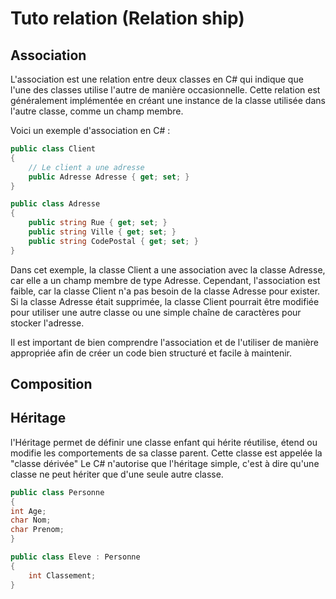 # Tuto relation (Relation ship)

## Association

L'association est une relation entre deux classes en C# qui indique que l'une des classes utilise l'autre de manière occasionnelle. Cette relation est généralement implémentée en créant une instance de la classe utilisée dans l'autre classe, comme un champ membre.

Voici un exemple d'association en C# :

```C#
public class Client
{
    // Le client a une adresse
    public Adresse Adresse { get; set; }
}

public class Adresse
{
    public string Rue { get; set; }
    public string Ville { get; set; }
    public string CodePostal { get; set; }
}
```

Dans cet exemple, la classe Client a une association avec la classe Adresse, car elle a un champ membre de type Adresse. Cependant, l'association est faible, car la classe Client n'a pas besoin de la classe Adresse pour exister. Si la classe Adresse était supprimée, la classe Client pourrait être modifiée pour utiliser une autre classe ou une simple chaîne de caractères pour stocker l'adresse.

Il est important de bien comprendre l'association et de l'utiliser de manière appropriée afin de créer un code bien structuré et facile à maintenir.

## Composition

## Héritage
l'Héritage permet de définir une classe enfant qui hérite réutilise, étend ou modifie les comportements de sa classe parent. Cette classe est appelée la "classe dérivée"
Le C# n'autorise que l'héritage simple, c'est à dire qu'une classe ne peut hériter que d'une seule autre classe.

```C#
public class Personne
{
int Age;
char Nom;
char Prenom;
}

public class Eleve : Personne
{
    int Classement;
}
```
